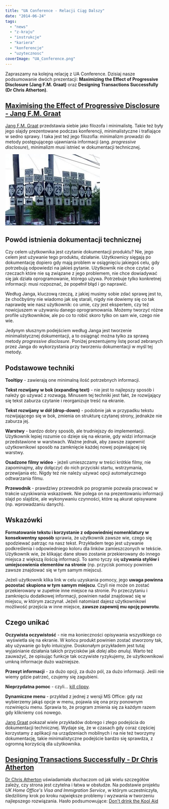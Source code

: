 ```yaml
---
title: "UA Conference - Relacji Ciąg Dalszy"
date: "2014-06-24"
tags:
  - "news"
  - "z-kraju"
  - "instrukcje"
  - "kariera"
  - "konferencje"
  - "uzytecznosc"
coverImage: "UA_Conference.png"
---
```


Zapraszamy na kolejną relację z UA Conference. Dzisiaj nasze podsumowanie dwóch
prezentacji: **Maximizing the Effect of Progressive Disclosure (Jang F.M.
Graat)** oraz **Designing Transactions Successfully (Dr Chris Atherton)**.

## [Maximising the Effect of Progressive Disclosure - Jang F.M. Graat](http://www.uaeurope.com/conference/sessions.html#progressivedisclosure)

[Jang F.M. Graat](http://jang.nl/) przedstawia siebie jako filozofa i
minimalistę. Takie też były jego slajdy prezentowane podczas konferencji,
minimalistyczne i trafiające w sedno sprawy. I taka jest też jego filozofia:
minimalizm prowadzi do metody postępującego ujawniania informacji
(ang. *progressive disclosure*), minimalizm musi istnieć w dokumentacji
technicznej.

[![confusing-street-signs](images/confusing-street-signs-300x225.jpg)](http://techwriter.pl/wp-content/uploads/2014/06/confusing-street-signs.jpg)

## Powód istnienia dokumentacji technicznej

Czy celem użytkownika jest czytanie dokumentacji produktu? Nie, jego celem jest
używanie tego produktu, działanie. Użytkownicy sięgają po dokumentację dopiero
gdy mają problem w osiągnięciu jakiegoś celu, gdy potrzebują odpowiedzi na
jakieś pytanie. Użytkownik nie chce czytać o rzeczach które nie są związane z
jego problemem, nie chce dowiadywać się jak działa oprogramowanie, którego
używa. Potrzebuje tylko konkretnej informacji: musi rozpoznać, że popełnił błąd
i go naprawić.

Według Janga, kluczową rzeczą, z jakiej musimy sobie zdać sprawę jest to, że
choćbyśmy nie wiadomo jak się starali, nigdy nie dowiemy się co tak naprawdę wie
nasz użytkownik: co umie, czy jest ekspertem, czy też nowicjuszem w używaniu
danego oprogramowania. Możemy tworzyć różne profile użytkowników, ale po co to
robić skoro tylko on sam wie, czego nie wie.

Jedynym słusznym podejściem według Janga jest tworzenie minimalistycznej
dokumentacji, a to osiągnąć można tylko za sprawą metody _progressive
disclosure_. Poniżej prezentujemy listę porad zebranych przez Janga do
wykorzystania przy tworzeniu dokumentacji w myśl tej metody.

## Podstawowe techniki

**Tooltipy** - zawierają one minimalną ilość potrzebnych informacji.

**Tekst rozwijany w bok (expanding text)** - nie jest to najlepszy sposób i
należy go używać z rozwagą. Minusem tej techniki jest fakt, że rozwijający się
tekst zaburza czytanie i reorganizuje treść na ekranie.

**Tekst rozwijany w dół (drop-down)** - podobnie jak w przypadku tekstu
rozwijającego się w bok, zmienia on strukturę czytanej strony, jednakże nie
zaburza jej.

**Warstwy** - bardzo dobry sposób, ale trudniejszy do implementacji. Użytkownik
lepiej rozumie co dzieje się na ekranie, gdy widzi informacje przedstawione w
warstwach. Ważne jednak, aby zawsze zapewnić użytkownikowi sposób na zamknięcie
każdej nowej pojawiającej się warstwy.

**Osadzone filmy wideo** - jeżeli umieszczamy w treści krótkie filmy, nie
zapominajmy, aby dołączyć do nich przyciski startu, wstrzymania, przewijania
etc. Nigdy też nie należy używać opcji automatycznego odtwarzania filmu.

**Przewodnik** - prawdziwy przewodnik po programie pozwala pracować w trakcie
uzyskiwania wskazówek. Nie polega on na prezentowaniu informacji slajd po
slajdzie, ale wykonywaniu czynności, które są akurat opisywane (np. wprowadzaniu
danych).

## Wskazówki

**Formatowanie tekstu i korzystanie z odpowiedniej nomenklatury w konsekwentny
sposób** sprawia, że użytkownik zawsze wie, czego się spodziewać patrząc na nasz
tekst. Przykładem tego jest używanie podkreślenia i odpowiedniego koloru dla
linków zamieszczonych w tekście. Użytkownik wie, że klikając dane słowo zostanie
przekierowany do innego miejsca z większą ilością informacji. To samo tyczy się
**używania stylów i umiejscowienia elementów na stronie** (np. przycisk pomocy
powinien zawsze znajdować się w tym samym miejscu).

Jeżeli użytkownik klika link w celu uzyskania pomocy, jego **uwaga powinna
pozostać skupiona w tym samym miejscu**. Czyli nie może on zostać przekierowany
w zupełnie inne miejsce na stronie. Po przeczytaniu i zamknięciu dodatkowej
informacji, powinien nadal znajdować się w miejscu, w którym zaczynał. Jeżeli
natomiast dajesz użytkownikowi możliwość przejścia w inne miejsce, **zawsze
zapewnij mu opcję powrotu**.

## Czego unikać

**Oczywista oczywistość** - nie ma konieczności opisywania wszystkiego co
 wyświetla się na ekranie. W końcu produkt powinien zostać stworzony tak, aby
używanie go było intuicyjne. Doskonałym przykładem jest tutaj wyjaśnianie
działania takich przycisków jak _dalej_ albo _anuluj_. Warto też zauważyć, że
opisując funkcje tak oczywiste ryzykujemy, że użytkownikowi umkną informacje
dużo ważniejsze.

**Przesyt informacji** - za dużo opcji, za dużo pól, za dużo informacji. Jeśli
nie wiemy gdzie patrzeć, czujemy się zagubieni.

**Nieprzydatna pomoc** - czyli…
[kill clippy](http://www.cracked.com/blog/clippy-finally-messes-with-the-wrong-word-doc/).

**Dynamiczne menu** - przykład z jednej z wersji MS Office: gdy raz wybierzemy
jakąś opcje w menu, pojawia się ona przy ponownym rozwinięciu menu. Sprawia to,
że program zmienia się za każdym razem gdy klikniemy coś nowego.

[Jang Graat](http://jang.nl/) pokazał wiele przykładów dobrego i złego podejścia
do dokumentacji technicznej. Wydaje się, że w czasach gdy coraz częściej
korzystamy z aplikacji na urządzeniach mobilnych i na nie też tworzymy
dokumentację, takie minimalistyczne podejście bardzo się sprawdza, z ogromną
korzyścią dla użytkownika.

## [**Designing Transactions Successfully - Dr Chris Atherton**](http://www.uaeurope.com/conference/sessions.html#successfultransactions)

[Dr Chris Atherton](http://www.equalexperts.com/) uświadamiała słuchaczom od jak
wielu szczegółów zależy, czy strona jest czytelna i łatwa w obsłudze. Na
podstawie projektu _UK Home Office's Visa and Immigration Service_, w którym
uczestniczyła, śledziliśmy krok po kroku największe problemy i wyzwania w
tworzeniu najlepszego rozwiązania. Hasło podsumowujące:
[Don't drink the Kool Aid](http://en.wikipedia.org/wiki/Drinking_the_Kool-Aid)
